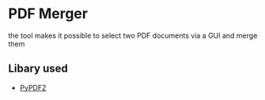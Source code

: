 # PDF Merger

 <p>
   the tool makes it possible to select two PDF documents via a GUI and merge them
 </p>
<h2>Libary used</h2>
<ul>
  <li> <a href="https://pypi.org/project/PyPDF2/">PyPDF2</a> </li>
</ul>
